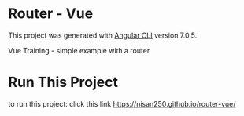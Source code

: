 # Router - Vue

This project was generated with [Angular CLI](https://github.com/angular/angular-cli) version 7.0.5.

Vue Training - simple example with a router


# Run This Project
to run this project:
click this link https://nisan250.github.io/router-vue/


